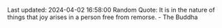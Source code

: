 Last updated: 2024-04-02 16:58:00
Random Quote: It is in the nature of things that joy arises in a person free from remorse. - The Buddha